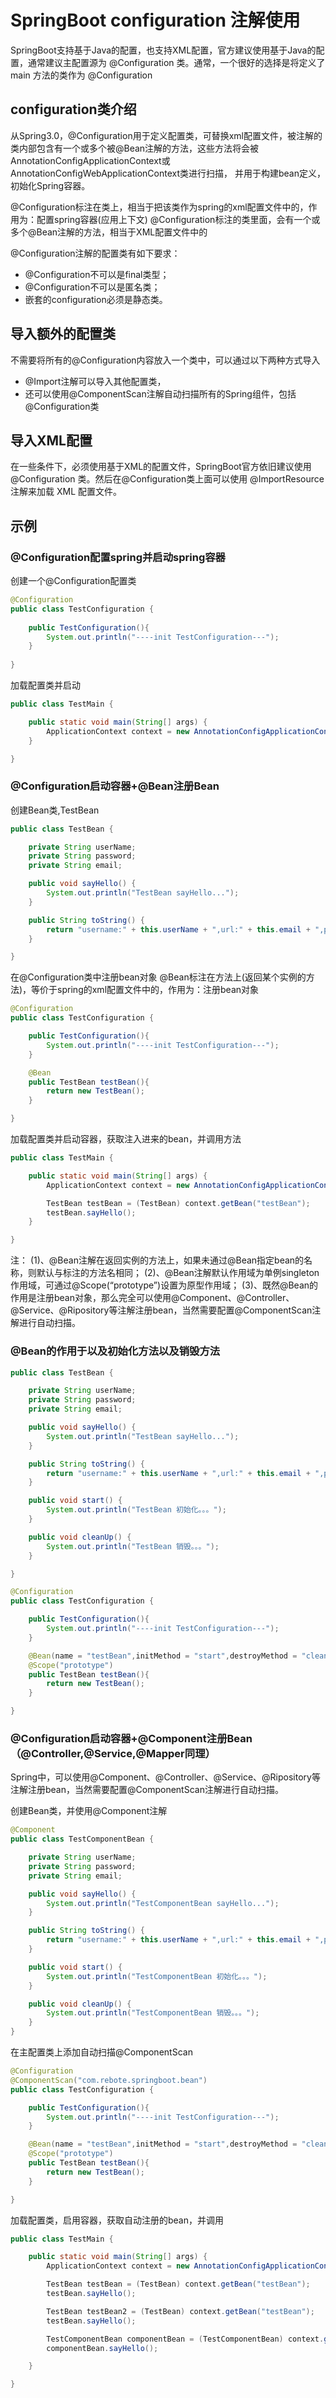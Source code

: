 # SpringBoot configuration 注解使用

SpringBoot支持基于Java的配置，也支持XML配置，官方建议使用基于Java的配置，通常建议主配置源为 @Configuration 类。通常，一个很好的选择是将定义了 main 方法的类作为 @Configuration

## configuration类介绍

从Spring3.0，@Configuration用于定义配置类，可替换xml配置文件，被注解的类内部包含有一个或多个被@Bean注解的方法，这些方法将会被AnnotationConfigApplicationContext或AnnotationConfigWebApplicationContext类进行扫描，
并用于构建bean定义，初始化Spring容器。

@Configuration标注在类上，相当于把该类作为spring的xml配置文件中的<beans>，作用为：配置spring容器(应用上下文)
@Configuration标注的类里面，会有一个或多个@Bean注解的方法，相当于XML配置文件中的<bean>

@Configuration注解的配置类有如下要求：
+ @Configuration不可以是final类型；
+ @Configuration不可以是匿名类；
+ 嵌套的configuration必须是静态类。


##  导入额外的配置类
不需要将所有的@Configuration内容放入一个类中，可以通过以下两种方式导入
+ @Import注解可以导入其他配置类，
+ 还可以使用@ComponentScan注解自动扫描所有的Spring组件，包括@Configuration类


##  导入XML配置

在一些条件下，必须使用基于XML的配置文件，SpringBoot官方依旧建议使用 @Configuration 类。然后在@Configuration类上面可以使用 @ImportResource 注解来加载 XML 配置文件。


##  示例

###  @Configuration配置spring并启动spring容器

创建一个@Configuration配置类

```java
@Configuration
public class TestConfiguration {
  
    public TestConfiguration(){
        System.out.println("----init TestConfiguration---");
    }
  
}  
```

加载配置类并启动
```java
public class TestMain {

    public static void main(String[] args) {
        ApplicationContext context = new AnnotationConfigApplicationContext(TestConfiguration.class);
    }

}
```

###  @Configuration启动容器+@Bean注册Bean

创建Bean类,TestBean

```java
public class TestBean {

    private String userName;
    private String password;
    private String email;

    public void sayHello() {
        System.out.println("TestBean sayHello...");
    }

    public String toString() {
        return "username:" + this.userName + ",url:" + this.email + ",password:" + this.password;
    }

}
```

在@Configuration类中注册bean对象
@Bean标注在方法上(返回某个实例的方法)，等价于spring的xml配置文件中的<bean>，作用为：注册bean对象

```java
@Configuration
public class TestConfiguration {

    public TestConfiguration(){
        System.out.println("----init TestConfiguration---");
    }

    @Bean
    public TestBean testBean(){
        return new TestBean();
    }

}
```

加载配置类并启动容器，获取注入进来的bean，并调用方法

```java
public class TestMain {

    public static void main(String[] args) {
        ApplicationContext context = new AnnotationConfigApplicationContext(TestConfiguration.class);

        TestBean testBean = (TestBean) context.getBean("testBean");
        testBean.sayHello();
    }

}
```

注： 
(1)、@Bean注解在返回实例的方法上，如果未通过@Bean指定bean的名称，则默认与标注的方法名相同； 
(2)、@Bean注解默认作用域为单例singleton作用域，可通过@Scope(“prototype”)设置为原型作用域； 
(3)、既然@Bean的作用是注册bean对象，那么完全可以使用@Component、@Controller、@Service、@Ripository等注解注册bean，当然需要配置@ComponentScan注解进行自动扫描。

###  @Bean的作用于以及初始化方法以及销毁方法



```java
public class TestBean {

    private String userName;
    private String password;
    private String email;

    public void sayHello() {
        System.out.println("TestBean sayHello...");
    }

    public String toString() {
        return "username:" + this.userName + ",url:" + this.email + ",password:" + this.password;
    }

    public void start() {
        System.out.println("TestBean 初始化。。。");
    }

    public void cleanUp() {
        System.out.println("TestBean 销毁。。。");
    }

}
```

```java
@Configuration
public class TestConfiguration {

    public TestConfiguration(){
        System.out.println("----init TestConfiguration---");
    }

    @Bean(name = "testBean",initMethod = "start",destroyMethod = "cleanUp")
    @Scope("prototype")
    public TestBean testBean(){
        return new TestBean();
    }

}

```  

  

###  @Configuration启动容器+@Component注册Bean（@Controller,@Service,@Mapper同理）

Spring中，可以使用@Component、@Controller、@Service、@Ripository等注解注册bean，当然需要配置@ComponentScan注解进行自动扫描。

创建Bean类，并使用@Component注解

```java
@Component
public class TestComponentBean {

    private String userName;
    private String password;
    private String email;

    public void sayHello() {
        System.out.println("TestComponentBean sayHello...");
    }

    public String toString() {
        return "username:" + this.userName + ",url:" + this.email + ",password:" + this.password;
    }

    public void start() {
        System.out.println("TestComponentBean 初始化。。。");
    }

    public void cleanUp() {
        System.out.println("TestComponentBean 销毁。。。");
    }
}
```

在主配置类上添加自动扫描@ComponentScan

```java
@Configuration
@ComponentScan("com.rebote.springboot.bean")
public class TestConfiguration {

    public TestConfiguration(){
        System.out.println("----init TestConfiguration---");
    }

    @Bean(name = "testBean",initMethod = "start",destroyMethod = "cleanUp")
    @Scope("prototype")
    public TestBean testBean(){
        return new TestBean();
    }

}
```    

加载配置类，启用容器，获取自动注册的bean，并调用
```java
public class TestMain {

    public static void main(String[] args) {
        ApplicationContext context = new AnnotationConfigApplicationContext(TestConfiguration.class);

        TestBean testBean = (TestBean) context.getBean("testBean");
        testBean.sayHello();

        TestBean testBean2 = (TestBean) context.getBean("testBean");
        testBean.sayHello();

        TestComponentBean componentBean = (TestComponentBean) context.getBean("testComponentBean");
        componentBean.sayHello();

    }

} 
```  